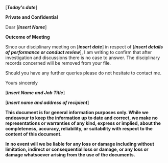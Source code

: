 \[***Today's date***\]

**Private and Confidential**

Dear \[***Insert Name***\]

**Outcome of Meeting**

Since our disciplinary meeting on \[***insert date***\] in respect of \[***insert details of performance or conduct review***\], I am writing to confirm that after investigation and discussions there is no case to answer. The disciplinary records concerned will be removed from your file.

Should you have any further queries please do not hesitate to contact me.

Yours sincerely

\[***Insert Name and Job Title***\]

\[***Insert name and address of recipient***\]

**This document is for general information purposes only. While we endeavour to keep the information up to date and correct, we make no representations or warranties of any kind, express or implied, about the completeness, accuracy, reliability, or suitability with respect to the content of this document.**

**In no event will we be liable for any loss or damage including without limitation, indirect or consequential loss or damage, or any loss or damage whatsoever arising from the use of the documents.**
